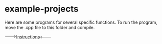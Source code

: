# example-projects

Here are some programs for several specific functions. To run the program, move the .cpp file to this folder and compile.

--->[Instructions](mbed-os-example-blinky/README.md)<---
